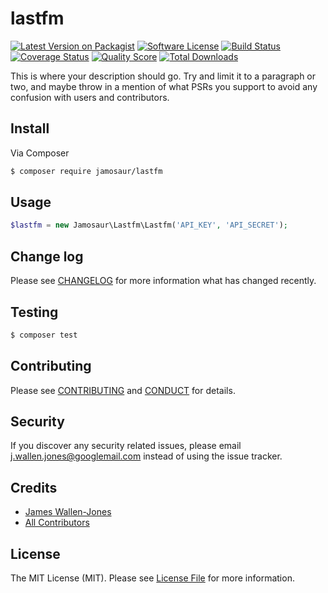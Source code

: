 # lastfm

[![Latest Version on Packagist][ico-version]][link-packagist]
[![Software License][ico-license]](LICENSE.md)
[![Build Status][ico-travis]][link-travis]
[![Coverage Status][ico-scrutinizer]][link-scrutinizer]
[![Quality Score][ico-code-quality]][link-code-quality]
[![Total Downloads][ico-downloads]][link-downloads]

This is where your description should go. Try and limit it to a paragraph or two, and maybe throw in a mention of what
PSRs you support to avoid any confusion with users and contributors.

## Install

Via Composer

``` bash
$ composer require jamosaur/lastfm
```

## Usage

``` php
$lastfm = new Jamosaur\Lastfm\Lastfm('API_KEY', 'API_SECRET');
```

## Change log

Please see [CHANGELOG](CHANGELOG.md) for more information what has changed recently.

## Testing

``` bash
$ composer test
```

## Contributing

Please see [CONTRIBUTING](CONTRIBUTING.md) and [CONDUCT](CONDUCT.md) for details.

## Security

If you discover any security related issues, please email j.wallen.jones@googlemail.com instead of using the issue tracker.

## Credits

- [James Wallen-Jones][link-author]
- [All Contributors][link-contributors]

## License

The MIT License (MIT). Please see [License File](LICENSE.md) for more information.

[ico-version]: https://img.shields.io/packagist/v/jamosaur/lastfm.svg?style=flat-square
[ico-license]: https://img.shields.io/badge/license-MIT-brightgreen.svg?style=flat-square
[ico-travis]: https://img.shields.io/travis/jamosaur/lastfm/master.svg?style=flat-square
[ico-scrutinizer]: https://img.shields.io/scrutinizer/coverage/g/jamosaur/lastfm.svg?style=flat-square
[ico-code-quality]: https://img.shields.io/scrutinizer/g/jamosaur/lastfm.svg?style=flat-square
[ico-downloads]: https://img.shields.io/packagist/dt/jamosaur/lastfm.svg?style=flat-square

[link-packagist]: https://packagist.org/packages/jamosaur/lastfm
[link-travis]: https://travis-ci.org/jamosaur/lastfm
[link-scrutinizer]: https://scrutinizer-ci.com/g/jamosaur/lastfm/code-structure
[link-code-quality]: https://scrutinizer-ci.com/g/jamosaur/lastfm
[link-downloads]: https://packagist.org/packages/jamosaur/lastfm
[link-author]: https://github.com/jamosaur
[link-contributors]: ../../contributors

